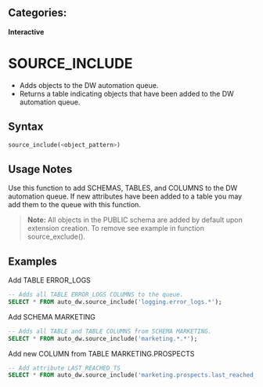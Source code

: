 ## Categories:
**Interactive**

# SOURCE_INCLUDE

- Adds objects to the DW automation queue.
- Returns a table indicating objects that have been added to the DW automation queue. 

## Syntax
``` SQL
source_include(<object_pattern>)
```

## Usage Notes
Use this function to add SCHEMAS, TABLES, and COLUMNS to the DW automation queue.  If new attributes have been added to a table you may add them to the queue with this function.

> **Note:** All objects in the PUBLIC schema are added by default upon extension creation.  To remove see example in function source_exclude().

## Examples

Add TABLE ERROR_LOGS
```sql
-- Adds all TABLE ERROR_LOGS COLUMNS to the queue.
SELECT * FROM auto_dw.source_include('logging.error_logs.*');
```

Add SCHEMA MARKETING
```sql
-- Adds all TABLE and TABLE COLUMNS from SCHEMA MARKETING. 
SELECT * FROM auto_dw.source_include('marketing.*.*');
```

Add new COLUMN from TABLE MARKETING.PROSPECTS
```sql
-- Add attribute LAST_REACHED_TS 
SELECT * FROM auto_dw.source_include('marketing.prospects.last_reached_ts');
```

